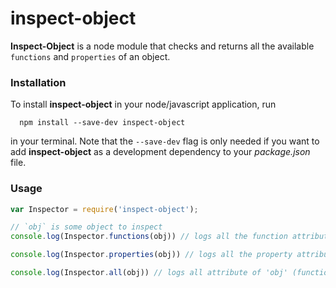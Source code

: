 # inspect-object
**Inspect-Object** is a node module that checks and returns all the available `functions` and `properties` of an object.

### Installation
To install **inspect-object** in your node/javascript application, run

```
  npm install --save-dev inspect-object
```

in your terminal. Note that the `--save-dev` flag is only needed if you want to add **inspect-object** as a development dependency to your *package.json* file.

### Usage
```javascript
var Inspector = require('inspect-object');

// `obj` is some object to inspect
console.log(Inspector.functions(obj)) // logs all the function attributes of 'obj' to the console

console.log(Inspector.properties(obj)) // logs all the property attributes of 'obj' to the console with their respective type.

console.log(Inspector.all(obj)) // logs all attribute of 'obj' (functions and properties) to the console
```

